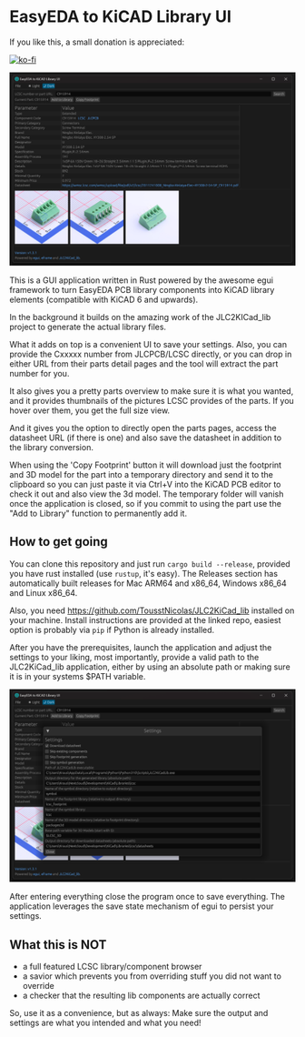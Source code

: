 # EasyEDA to KiCAD Library UI

If you like this, a small donation is appreciated:

[![ko-fi](https://ko-fi.com/img/githubbutton_sm.svg)](https://ko-fi.com/R6R8DQO8C)

![screenshot](assets/screenshot.png)

This is a GUI application written in Rust powered by the awesome egui framework to turn
EasyEDA PCB library components into KiCAD library elements (compatible with KiCAD 6 and upwards).

In the background it builds on the amazing work of the JLC2KICad_lib project to generate
the actual library files.

What it adds on top is a convenient UI to save your settings. Also, you can provide the Cxxxxx 
number from JLCPCB/LCSC directly, or you can drop in either URL from their parts detail pages and the
tool will extract the part number for you.

It also gives you a pretty parts overview to make sure it is what you wanted, and it provides thumbnails
of the pictures LCSC provides of the parts. If you hover over them, you get the full size view.

And it gives you the option to directly open the parts pages, access the datasheet URL (if there is one) and
also save the datasheet in addition to the library conversion.

When using the 'Copy Footprint' button it will download just the footprint and 3D model for the part into a
temporary directory and send it to the clipboard so you can just paste it via Ctrl+V into the KiCAD PCB editor
to check it out and also view the 3d model. The temporary folder will vanish once the application is closed,
so if you commit to using the part use the "Add to Library" function to permanently add it.

## How to get going

You can clone this repository and just run `cargo build --release`, provided you have rust installed (use `rustup`, it's easy).
The Releases section has automatically built releases for Mac ARM64 and x86_64, Windows x86_64 and Linux x86_64.

Also, you need https://github.com/TousstNicolas/JLC2KiCad_lib
installed on your machine. Install instructions are provided at the linked repo, easiest option is probably via `pip` if Python is already installed.

After you have the prerequisites, launch the application and adjust the settings to your liking, most importantly, provide a valid path to the JLC2KiCad_lib application, either by using an absolute path or making sure it is in your systems $PATH variable.

![settings](assets/settings.png)

After entering everything close the program once to save everything.
The application leverages the save state mechanism of egui to persist your settings.

## What this is NOT

- a full featured LCSC library/component browser
- a savior which prevents you from overriding stuff you did not want to override
- a checker that the resulting lib components are actually correct

So, use it as a convenience, but as always: Make sure the output and settings are what you intended and what you need!


